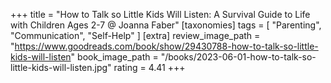 +++
title = "How to Talk so Little Kids Will Listen: A Survival Guide to Life with Children Ages 2-7 @ Joanna Faber"
[taxonomies]
tags = [ "Parenting", "Communication", "Self-Help" ]
[extra]
review_image_path = "https://www.goodreads.com/book/show/29430788-how-to-talk-so-little-kids-will-listen"
book_image_path = "/books/2023-06-01-how-to-talk-so-little-kids-will-listen.jpg"
rating = 4.41
+++
